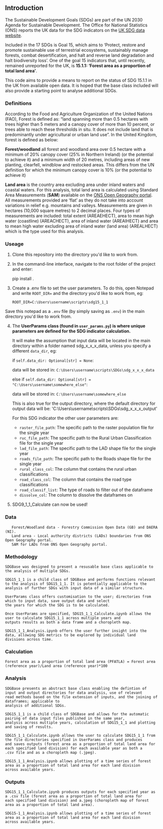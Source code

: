 ## Introduction

The Sustainable Development Goals (SDGs) are part of the UN 2030 Agenda for Sustainable Development. The Office for National Statistics (ONS) reports the UK data for the SDG indicators on the [UK SDG data website](https://sdgdata.gov.uk/).


Included in the 17 SDGs is Goal 15, which aims to ‘Protect, restore and promote sustainable use of terrestrial ecosystems, sustainably manage forests, combat desertification, and halt and reverse land degradation and halt biodiversity loss’. One of the goal 15 indicators that, until recently, remained unreported for the UK, is **15.1.1: ‘Forest area as a proportion of total land area’**. 

This code aims to provide a means to report on the status of SDG 15.1.1 in the UK from available open data. It is hoped that the base class included will also provide a starting point to analyse additional SDGs.  

### Definitions	

According to the Food and Agriculture Organization of the United Nations (FAO), Forest is defined as: “land spanning more than 0.5 hectares with trees higher than 5 meters and a canopy cover of more than 10 percent, or trees able to reach these thresholds in situ. It does not include land that is predominantly under agricultural or urban land use”. In the United Kingdom, forest is defined as below:

**Forest/woodland** all forest and woodland area over 0.5 hectare with a minimum of 20% canopy cover (25% in Northern Ireland) (or the potential to achieve it) and a minimum width of 20 metres, including areas of new planting, clearfell, windblow and restocked areas. This differs from the UN definition for which the minimum canopy cover is 10% (or the potential to achieve it)

**Land area**  is the country area excluding area under inland waters and coastal waters. For this analysis, total land area is calculated using Standard Area Measurements (**SAM**) available on the [ONS Open Geography portal](https://geoportal.statistics.gov.uk/search?collection=Dataset&sort=name&tags=all(PRD_SAM)). All measurements provided are ‘flat’ as they do not take into account variations in relief e.g. mountains and valleys. Measurements are given in hectares (10,000 square metres) to 2 decimal places. Four types of measurements are included: total extent (AREAEHECT), area to mean high water (coastline) (AREACHECT), area of inland water (AREAIHECT) and area to mean high water excluding area of inland water (land area) (AREALHECT) which is the type used for this analysis.

### Useage

1. Clone this repository into the directory you'd like to work from. 

2. In the command-line interface, navigate to the root folder of the project and enter:
     
    pip install .
    
3. Create a .env file to set the user parameters. To do this, open Notepad and write `ROOT_DIR=` and the directory you'd like to work from,  eg: 
    
    ```ROOT_DIR=C:\Users\username\scripts\sdg15_1_1```     

Save this notepad as a `.env` file (by simply saving as `.env`) in the main directory you'd like to work from.

4. The **UserParams class (found in `user_params.py`) is where unique parameters are defined for the SDG indicator calculation.**
   
   It will make the assumption that input data will be located in the main directory within a folder named sdg_x_x_x_data, unless you specify a different `data_dir`, eg:
   
   if `self.data_dir: Optional[str] = None`:
   
   data will be stored in: `C:\Users\username\scripts\SDGs\sdg_x_x_x_data`

   else if `self.data_dir: Optional[str] = "C:\Users\username\somewhere_else"`:

   data will be stored in: `C:\Users\username\somewhere_else`

   This is also true for the output directory, where the default directory for output data will be: 'C:\Users\username\scripts\SDGs\sdg_x_x_x_output'

   For this SDG indicator the other user parameters are:
     - `raster_file_path`: The specific path to the raster population file for the single year
     - `ruc_file_path`: The specific path to the Rural Urban Classification file for the single year
     - `lad_file_path`: The specific path to the LAD shape file for the single year
     - `roads_file_path`: The specific path to the Roads shape file for the single year
     - `rural_class_col`: The column that contains the rural urban classifications
     - `road_class_col`: The column that contains the road type classifications
     - `road_classif_list`: The type of roads to filter out of the dataframe
     - `dissolve_col`: The column to dissolve the dataframes on
    
5. SDG9_1_1_Calculate can now be used!
      

### Data

       Forest/Woodland data - Forestry Commission Open Data (GB) and DAERA (NI).  
       Land area - Local authority districts (LADs) boundaries from ONS Open Geography portal.
       SAM for LADs from ONS Open Geography portal.

### Methodology

    SDGBase was designed to present a resusable base class applicable to the analysis of multiple SDGs.   

    SDG15_1_1 is a child class of SDGBase and performs functions relevant to the analysis of SDG15_1_1. It is potentially applicable to the
    analysis of further SDGs with input data of a similar structure. 
    
    UserParams class offers customisation to the user; directories from which to input data, save output data and select
    the years for which the SDG is to be calculated. 
    
    Once UserParams are specified, SDG15_1_1_Calculate.ipynb allows the user to calculate SDG15_1_1 across multiple years and 
    outputs results as both a data frame and a choropleth map.   
    
    SDG15_1_1_Analysis.ipynb offers the user further insight into the data, allowing SDG metrics to be explored by individual land               divisions across time. 
       
### Calculation
    
    Forest area as a proportion of total land area (PFATLA) = Forest area (reference year)/Land area (reference year)*100 

### Analysis

    SDGBase presents an abstract base class enabling the defintion of input and output directories for data analysis, use of relevant
    read methods based on the file extension of inputs, and the joining of dataframes; applicable to 
    analysis of additional SDGs.  
    
    SDG15_1_1 is a child class of SDGBase and allows for the automatic pairing of data input files published in the same year, 
    analysis across multiple years, calculation of SDG15_1_1 and plotting and saving of results.     
    
    SDG15_1_1_Calculate.ipynb allows the user to calculate SDG15_1_1 from the file directories specified in UserParams class and produces
    and saves outputs (forest area as a proportion of total land area for each specified land division) for each available year as both a       .csv file and as a choropleth map (.jpeg).
    
    SDG15_1_1_Analysis.ipynb allows plotting of a time series of forest area as a proportion of total land area for each land division         across available years.   
              
### Outputs

    SDG15_1_1_Calculate.ipynb produces outputs for each specified year as a .csv file (forest area as a proportion of total land area for       each specified land division) and a.jpeg (choropleth map of forest area as a proportion of total land area). 
    
    SDG15-1_1_Analysis.ipynb allows plotting of a time series of forest area as a proportion of total land area for each land division         across available years.   
       
       
